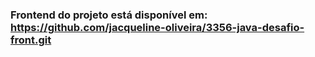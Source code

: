 ### Frontend do projeto está disponível em: https://github.com/jacqueline-oliveira/3356-java-desafio-front.git 
